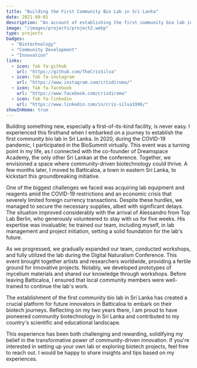 ```yaml
---
title: "Building the First Community Bio Lab in Sri Lanka"
date: 2021-09-01
description: "An account of establishing the first community bio lab in Sri Lanka, focusing on community-driven biotechnology and innovation."
image: "/images/projects/project2.webp"
type: projects
badges:
  - "Biotechnology"
  - "Community Development"
  - "Innovation"
links:
  - icon: fab fa-github
    url: "https://github.com/TheCrisSilva"
  - icon: fab fa-instagram
    url: "https://www.instagram.com/crisdiroma/"
  - icon: fab fa-facebook
    url: "https://www.facebook.com/crisdiroma"
  - icon: fab fa-linkedin
    url: "https://www.linkedin.com/in/cris-silva1996/"
showInHome: true
---
```


Building something new, especially a first-of-its-kind facility, is never easy. I experienced this firsthand when I embarked on a journey to establish the first community bio lab in Sri Lanka. In 2020, during the COVID-19 pandemic, I participated in the BioSummit virtually. This event was a turning point in my life, as I connected with the co-founder of Dreamspace Academy, the only other Sri Lankan at the conference. Together, we envisioned a space where community-driven biotechnology could thrive. A few months later, I moved to Batticaloa, a town in eastern Sri Lanka, to kickstart this groundbreaking initiative.

One of the biggest challenges we faced was acquiring lab equipment and reagents amid the COVID-19 restrictions and an economic crisis that severely limited foreign currency transactions. Despite these hurdles, we managed to secure the necessary supplies, albeit with significant delays. The situation improved considerably with the arrival of Alessandro from Top Lab Berlin, who generously volunteered to stay with us for five weeks. His expertise was invaluable; he trained our team, including myself, in lab management and project initiation, setting a solid foundation for the lab's future.

As we progressed, we gradually expanded our team, conducted workshops, and fully utilized the lab during the Digital Naturalism Conference. This event brought together artists and researchers worldwide, providing a fertile ground for innovative projects. Notably, we developed prototypes of mycelium materials and shared our knowledge through workshops. Before leaving Batticaloa, I ensured that local community members were well-trained to continue the lab's work.

The establishment of the first community bio lab in Sri Lanka has created a crucial platform for future innovators in Batticaloa to embark on their biotech journeys. Reflecting on my two years there, I am proud to have pioneered community biotechnology in Sri Lanka and contributed to my country's scientific and educational landscape.

This experience has been both challenging and rewarding, solidifying my belief in the transformative power of community-driven innovation. If you're interested in setting up your own lab or exploring biotech projects, feel free to reach out. I would be happy to share insights and tips based on my experiences.
